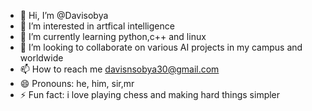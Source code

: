 - 👋 Hi, I’m @Davisobya
- 👀 I’m interested in artfical intelligence
- 🌱 I’m currently learning python,c++ and linux
- 💞️ I’m looking to collaborate on various AI projects in my campus and worldwide
- 📫 How to reach me davisnsobya30@gmail.com
- 😄 Pronouns: he, him, sir,mr
- ⚡ Fun fact: i love playing chess and making hard things simpler

<!---
Davisobya/Davisobya is a ✨ special ✨ repository because its `README.md` (this file) appears on your GitHub profile.
You can click the Preview link to take a look at your changes.
--->
